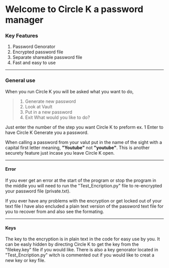 # Welcome to Circle K a password manager 
### Key Features
1. Password Genorator 
2. Encrypted password file
3. Separate shareable password file
4. Fast and easy to use

---

### General use 
When you run Circle K you will be asked what you want to do,
>1) Generate new password
>2) Look at Vault
>3) Put in a new password
>4) Exit
>What would you like to do?

Just enter the number of the step you want Circle K to preform ex. 1 Enter to have Circle K Generate you a password.

When calling a password from your valut put in the name of the sight with a capital first letter meaning, **"Youtube"** not **"youtube"**. This is another securety feature just incase you leave Circle K open.

---

#### Error
If you ever get an error at the start of the program or stop the program in the middle you will need to run the "Test_Encription.py" file to re-encrypted your password file (private.txt). 

If you ever have any problems with the encryption or get locked out of your text file I have also encluded a plain text version of the password text file for you to recover from and also see the formating. 

---

#### Keys 
The key to the encryption is in plain text in the code for easy use by you. It can be easly hidden by directing Circle K to get the key from the "filekey.key" file if you would like. There is also a key genorator located in "Test_Encription.py" witch is commented out if you would like to creat a new key or key file. 
